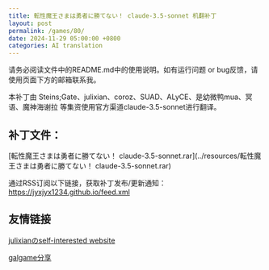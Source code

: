 ```yaml
---
title: 転性魔王さまは勇者に勝てない！ claude-3.5-sonnet 机翻补丁
layout: post
permalink: /games/80/
date: 2024-11-29 05:00:00 +0800
categories: AI translation
---
```



请务必阅读文件中的README.md中的使用说明。如有运行问题 or bug反馈，请使用页面下方的邮箱联系我。

本补丁由 Steins;Gate、julixian、coroz、SUAD、ALyCE、是幼微鸭mua、冥语、魔神海谢拉 等集资使用官方渠道claude-3.5-sonnet进行翻译。

## 补丁文件：

[転性魔王さまは勇者に勝てない！ claude-3.5-sonnet.rar](../resources/転性魔王さまは勇者に勝てない！ claude-3.5-sonnet.rar)

 

通过RSS订阅以下链接，获取补丁发布/更新通知：https://jyxjyx1234.github.io/feed.xml

## 友情链接

[julixianのself-interested website](https://julixian-siw.worldsystem.top/) 

[galgame分享](https://t.me/galgpt)